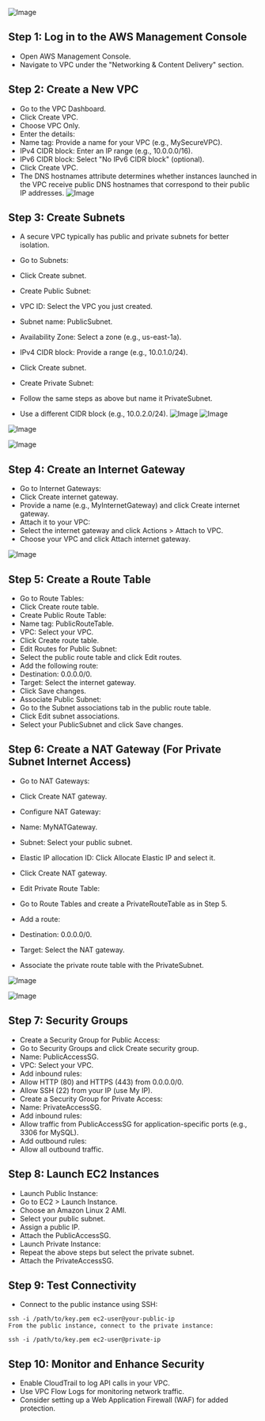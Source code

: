 ![Image](https://github.com/user-attachments/assets/f8cbf228-1fe9-4c0b-b34e-2f45e9033019)
## Step 1: Log in to the AWS Management Console
* Open AWS Management Console.
* Navigate to VPC under the "Networking & Content Delivery" section.
## Step 2: Create a New VPC
* Go to the VPC Dashboard.
* Click Create VPC.
* Choose VPC Only.
* Enter the details:
* Name tag: Provide a name for your VPC (e.g., MySecureVPC).
* IPv4 CIDR block: Enter an IP range (e.g., 10.0.0.0/16).
* IPv6 CIDR block: Select "No IPv6 CIDR block" (optional).
* Click Create VPC.
* The DNS hostnames attribute determines whether instances launched in the VPC receive public DNS hostnames that correspond to their public IP addresses.
![Image](https://github.com/user-attachments/assets/9c3f0a76-35a6-4883-bf33-ee0383d2dd9e)

## Step 3: Create Subnets
* A secure VPC typically has public and private subnets for better isolation.

* Go to Subnets:
* Click Create subnet.
* Create Public Subnet:
* VPC ID: Select the VPC you just created.
* Subnet name: PublicSubnet.
* Availability Zone: Select a zone (e.g., us-east-1a).
* IPv4 CIDR block: Provide a range (e.g., 10.0.1.0/24).
* Click Create subnet.
* Create Private Subnet:
* Follow the same steps as above but name it PrivateSubnet.
* Use a different CIDR block (e.g., 10.0.2.0/24).
![Image](https://github.com/user-attachments/assets/d4e874ea-3e7f-4a02-b4c9-2802797cc88b)
![Image](https://github.com/user-attachments/assets/624d2aab-8e59-48e8-8a3d-fd3c8170b4db)

![Image](https://github.com/user-attachments/assets/4fc36e5f-feec-49eb-bad1-46a8164ccdea)


![Image](https://github.com/user-attachments/assets/0d22b81b-d868-4496-ac87-0e9e89d92834)
## Step 4: Create an Internet Gateway
* Go to Internet Gateways:
* Click Create internet gateway.
* Provide a name (e.g., MyInternetGateway) and click Create internet gateway.
* Attach it to your VPC:
* Select the internet gateway and click Actions > Attach to VPC.
* Choose your VPC and click Attach internet gateway.

![Image](https://github.com/user-attachments/assets/845154a3-abb7-46cb-bba7-12dca1126f84)

## Step 5: Create a Route Table
* Go to Route Tables:
* Click Create route table.
* Create Public Route Table:
* Name tag: PublicRouteTable.
* VPC: Select your VPC.
* Click Create route table.
* Edit Routes for Public Subnet:
* Select the public route table and click Edit routes.
* Add the following route:
* Destination: 0.0.0.0/0.
* Target: Select the internet gateway.
* Click Save changes.
* Associate Public Subnet:
* Go to the Subnet associations tab in the public route table.
* Click Edit subnet associations.
* Select your PublicSubnet and click Save changes.
## Step 6: Create a NAT Gateway (For Private Subnet Internet Access)
* Go to NAT Gateways:
* Click Create NAT gateway.
* Configure NAT Gateway:
* Name: MyNATGateway.

* Subnet: Select your public subnet.
* Elastic IP allocation ID: Click Allocate Elastic IP and select it.
* Click Create NAT gateway.
* Edit Private Route Table:
* Go to Route Tables and create a PrivateRouteTable as in Step 5.
* Add a route:
* Destination: 0.0.0.0/0.
* Target: Select the NAT gateway.
* Associate the private route table with the PrivateSubnet.

![Image](https://github.com/user-attachments/assets/40dc12d3-5055-4d91-a77d-fd4fb44e5037)

![Image](https://github.com/user-attachments/assets/392ac64d-f4a9-4853-b000-acfdac014ec6)

## Step 7: Security Groups
* Create a Security Group for Public Access:
* Go to Security Groups and click Create security group.
* Name: PublicAccessSG.
* VPC: Select your VPC.
* Add inbound rules:
* Allow HTTP (80) and HTTPS (443) from 0.0.0.0/0.
* Allow SSH (22) from your IP (use My IP).
* Create a Security Group for Private Access:
* Name: PrivateAccessSG.
* Add inbound rules:
* Allow traffic from PublicAccessSG for application-specific ports (e.g., 3306 for MySQL).
* Add outbound rules:
* Allow all outbound traffic.
## Step 8: Launch EC2 Instances
* Launch Public Instance:
* Go to EC2 > Launch Instance.
* Choose an Amazon Linux 2 AMI.
* Select your public subnet.
* Assign a public IP.
* Attach the PublicAccessSG.
* Launch Private Instance:
* Repeat the above steps but select the private subnet.
* Attach the PrivateAccessSG.

## Step 9: Test Connectivity
* Connect to the public instance using SSH:
```
ssh -i /path/to/key.pem ec2-user@your-public-ip
From the public instance, connect to the private instance:
```
```
ssh -i /path/to/key.pem ec2-user@private-ip
```
## Step 10: Monitor and Enhance Security
* Enable CloudTrail to log API calls in your VPC.
* Use VPC Flow Logs for monitoring network traffic.
* Consider setting up a Web Application Firewall (WAF) for added protection.
